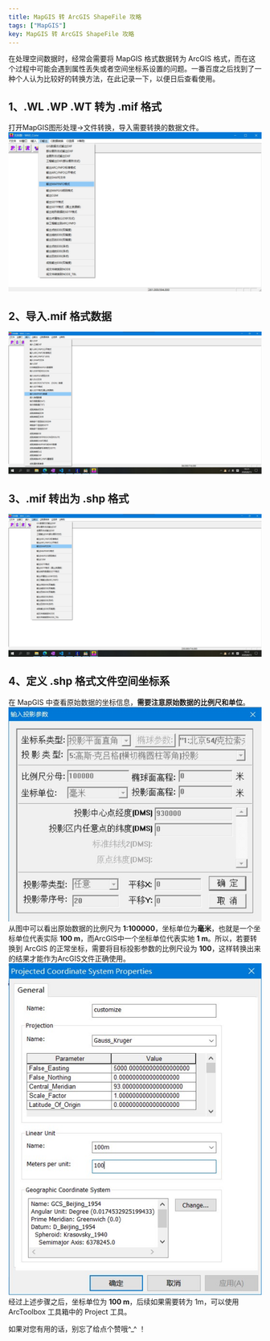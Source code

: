 ```yaml
---
title: MapGIS 转 ArcGIS ShapeFile 攻略
tags: ["MapGIS"]
key: MapGIS 转 ArcGIS ShapeFile 攻略
---
```

在处理空间数据时，经常会需要将 MapGIS 格式数据转为 ArcGIS 格式，而在这个过程中可能会遇到属性丢失或者空间坐标系设置的问题。一番百度之后找到了一种个人认为比较好的转换方法，在此记录一下，以便日后查看使用。
<!--more-->
## 1、.WL .WP .WT 转为 .mif 格式
打开MapGIS图形处理->文件转换，导入需要转换的数据文件。
![](\assets\images\MapGIS-to-ArcGIS\to_mif.jpg)
## 2、导入.mif 格式数据
![](\assets\images\MapGIS-to-ArcGIS\load_mif.jpg)
## 3、.mif 转出为 .shp 格式
![](\assets\images\MapGIS-to-ArcGIS\to_shp.jpg)
## 4、定义 .shp 格式文件空间坐标系
在 MapGIS 中查看原始数据的坐标信息，**需要注意原始数据的比例尺和单位**。  
![](\assets\images\MapGIS-to-ArcGIS\coordinate-information.jpg)  
从图中可以看出原始数据的比例尺为 **1:100000**，坐标单位为**毫米**，也就是一个坐标单位代表实际 **100 m**，而ArcGIS中一个坐标单位代表实地 **1 m**。所以，若要转换到 ArcGIS 的正常坐标，需要将目标投影参数的比例尺设为 **100**，这样转换出来的结果才能作为ArcGIS文件正确使用。  
![](\assets\images\MapGIS-to-ArcGIS\define-coordinate.jpg)  
经过上述步骤之后，坐标单位为 **100 m**，后续如果需要转为 1m，可以使用 ArcToolbox 工具箱中的 Project 工具。

如果对您有用的话，别忘了给点个赞哦^_^ ！